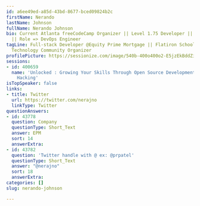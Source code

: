 ```yaml
---
id: a6ee49ed-a85d-43bd-8677-bced09824b2c
firstName: Nerando
lastName: Johnson
fullName: Nerando Johnson
bio: Current Atlanta freeCodeCamp Organizer || Level 1.75 Developer || Fullstack Developer
  || Role => DevOps Engineer
tagLine: Full-stack Developer @Equity Prime Mortgage || Flatiron School Graduate ||
  Technology Community Organizer
profilePicture: https://sessionize.com/image/540b-400o400o2-E5jzEkBddZiVL7W22ooCco.jpg
sessions:
- id: 400659
  name: 'Unlocked : Growing Your Skills Through Open Source Development And Civic
    Hacking'
isTopSpeaker: false
links:
- title: Twitter
  url: https://twitter.com/nerajno
  linkType: Twitter
questionAnswers:
- id: 43778
  question: Company
  questionType: Short_Text
  answer: EPM
  sort: 14
  answerExtra: 
- id: 43782
  question: 'Twitter handle with @ ex: @prpatel'
  questionType: Short_Text
  answer: "@nerajno"
  sort: 18
  answerExtra: 
categories: []
slug: nerando-johnson

---
```

